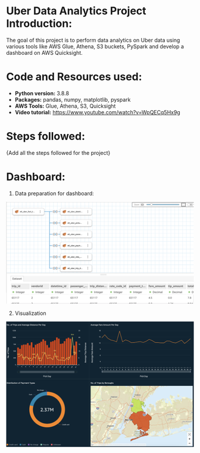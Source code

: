 # Uber Data Analytics Project Introduction:

The goal of this project is to perform data analytics on Uber data using various tools like AWS Glue, Athena, S3 buckets, PySpark and develop a dashboard on AWS Quicksight.
 
# Code and Resources used:

* **Python version:** 3.8.8
* **Packages:** pandas, numpy, matplotlib, pyspark
* **AWS Tools:** Glue, Athena, S3, Quicksight
* **Video tutorial:** https://www.youtube.com/watch?v=WpQECq5Hx9g


# Steps followed:

{Add all the steps followed for the project}


# Dashboard:

1. Data preparation for dashboard:


![Screenshot](DataPreparation_Quicksight.png)

2. Visualization


![Screenshot](Uber_Dashboard.png)
